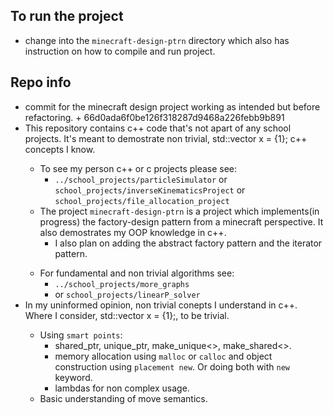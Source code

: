 ## To run the project
  * change into the `minecraft-design-ptrn` directory which also has instruction on how to compile and run project.

## Repo info
  *  commit for the minecraft design project working as intended but before refactoring.
    + 66d0ada6f0be126f318287d9468a226febb9b891
  * This repository contains c++ code that's not apart of any school projects. It's meant to demostrate non trivial, std::vector<int> x = {1}; c++ concepts I know.
    + To see my person c++ or c projects please see:
      - `../school_projects/particleSimulator` or `school_projects/inverseKinematicsProject` or `school_projects/file_allocation_project`
    + The project `minecraft-design-ptrn` is a project which implements(in progress) the factory-design pattern from a minecraft perspective. It also demostrates my OOP knowledge in c++.
      - I also plan on adding the abstract factory pattern and the iterator pattern.
    * For fundamental and non trivial algorithms see:
      + `../school_projects/more_graphs`
      + or `school_projects/linearP_solver`
  * In my uninformed opinion, non trivial conepts I understand in c++. Where I consider, std::vector<int> x = {1};, to be trivial.
    + Using `smart points`:
      - shared_ptr, unique_ptr, make_unique<>, make_shared<>.
      - memory allocation using `malloc` or `calloc` and object construction using `placement new`. Or doing both with `new` keyword.
      - lambdas for non complex usage.
    + Basic understanding of move semantics.